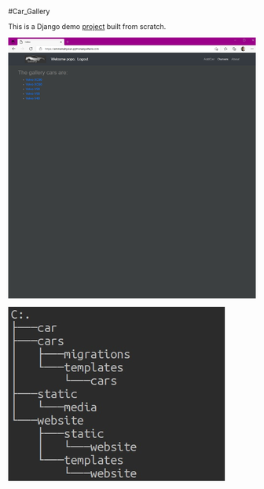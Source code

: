 #Car_Gallery

This is a Django demo [project](https://ammarsahyoun.pythonanywhere.com)  built from scratch.

![](img/home.jpg)

![project tree:](img/tree.jpg)